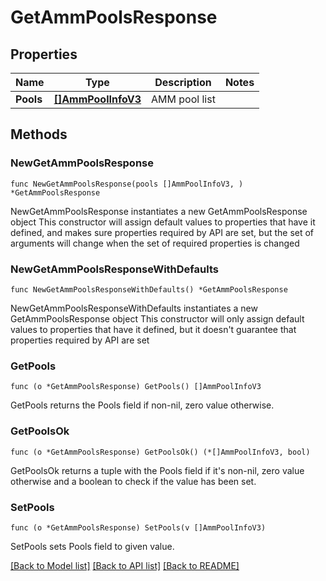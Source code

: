 # GetAmmPoolsResponse

## Properties

Name | Type | Description | Notes
------------ | ------------- | ------------- | -------------
**Pools** | [**[]AmmPoolInfoV3**](AmmPoolInfoV3.md) | AMM pool list | 

## Methods

### NewGetAmmPoolsResponse

`func NewGetAmmPoolsResponse(pools []AmmPoolInfoV3, ) *GetAmmPoolsResponse`

NewGetAmmPoolsResponse instantiates a new GetAmmPoolsResponse object
This constructor will assign default values to properties that have it defined,
and makes sure properties required by API are set, but the set of arguments
will change when the set of required properties is changed

### NewGetAmmPoolsResponseWithDefaults

`func NewGetAmmPoolsResponseWithDefaults() *GetAmmPoolsResponse`

NewGetAmmPoolsResponseWithDefaults instantiates a new GetAmmPoolsResponse object
This constructor will only assign default values to properties that have it defined,
but it doesn't guarantee that properties required by API are set

### GetPools

`func (o *GetAmmPoolsResponse) GetPools() []AmmPoolInfoV3`

GetPools returns the Pools field if non-nil, zero value otherwise.

### GetPoolsOk

`func (o *GetAmmPoolsResponse) GetPoolsOk() (*[]AmmPoolInfoV3, bool)`

GetPoolsOk returns a tuple with the Pools field if it's non-nil, zero value otherwise
and a boolean to check if the value has been set.

### SetPools

`func (o *GetAmmPoolsResponse) SetPools(v []AmmPoolInfoV3)`

SetPools sets Pools field to given value.



[[Back to Model list]](../README.md#documentation-for-models) [[Back to API list]](../README.md#documentation-for-api-endpoints) [[Back to README]](../README.md)


